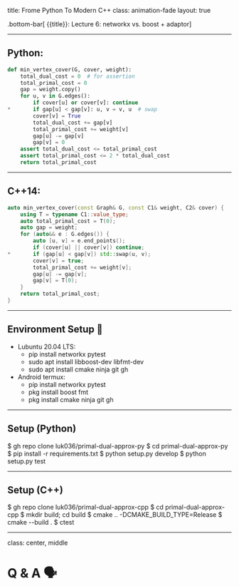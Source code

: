 title: Frome Python To Modern C++
class: animation-fade
layout: true

.bottom-bar[ {{title}}: Lecture 6: networkx vs. boost + adaptor]

---

## Python:

```python
def min_vertex_cover(G, cover, weight):
    total_dual_cost = 0  # for assertion
    total_primal_cost = 0
    gap = weight.copy()
    for u, v in G.edges():
        if cover[u] or cover[v]: continue
*       if gap[u] < gap[v]: u, v = v, u  # swap
        cover[v] = True
        total_dual_cost += gap[v]
        total_primal_cost += weight[v]
        gap[u] -= gap[v]
        gap[v] = 0
    assert total_dual_cost <= total_primal_cost
    assert total_primal_cost <= 2 * total_dual_cost
    return total_primal_cost
```

---

## C++14:

```cpp
auto min_vertex_cover(const Graph& G, const C1& weight, C2& cover) {
    using T = typename C1::value_type;
    auto total_primal_cost = T(0);
    auto gap = weight;
    for (auto&& e : G.edges()) {
        auto [u, v] = e.end_points();
        if (cover[u] || cover[v]) continue;
*       if (gap[u] < gap[v]) std::swap(u, v);
        cover[v] = true;
        total_primal_cost += weight[v];
        gap[u] -= gap[v];
        gap[v] = T(0);
    }
    return total_primal_cost;
}
```

---

## Environment Setup 🔧

- Lubuntu 20.04 LTS:
    - pip install networkx pytest
    - sudo apt install libboost-dev libfmt-dev
    - sudo apt install cmake ninja git gh
- Android termux:
    - pip install networkx pytest
    - pkg install boost fmt
    - pkg install cmake ninja git gh

---

## Setup (Python)

$ gh repo clone luk036/primal-dual-approx-py
$ cd primal-dual-approx-py
$ pip install -r requirements.txt
$ python setup.py develop
$ python setup.py test

---

## Setup (C++)

$ gh repo clone luk036/primal-dual-approx-cpp
$ cd primal-dual-approx-cpp
$ mkdir build; cd build
$ cmake .. -DCMAKE_BUILD_TYPE=Release
$ cmake --build .
$ ctest

---

class: center, middle

# Q & A 🗣️
